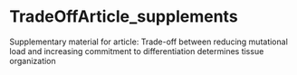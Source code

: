 # TradeOffArticle_supplements
Supplementary material for article: Trade-off between reducing mutational load and increasing commitment to differentiation determines tissue organization
